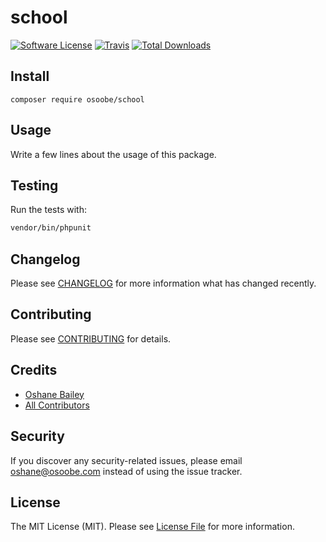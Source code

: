# school

[![Software License](https://img.shields.io/badge/license-MIT-brightgreen.svg?style=flat-square)](LICENSE.md)
[![Travis](https://img.shields.io/travis/osoobe/school.svg?style=flat-square)]()
[![Total Downloads](https://img.shields.io/packagist/dt/osoobe/school.svg?style=flat-square)](https://packagist.org/packages/osoobe/school)

## Install
`composer require osoobe/school`

## Usage
Write a few lines about the usage of this package.

## Testing
Run the tests with:

``` bash
vendor/bin/phpunit
```

## Changelog
Please see [CHANGELOG](CHANGELOG.md) for more information what has changed recently.

## Contributing
Please see [CONTRIBUTING](CONTRIBUTING.md) for details.

## Credits

- [Oshane Bailey](https://github.com/osoobe)
- [All Contributors](https://github.com/osoobe/school/contributors)

## Security
If you discover any security-related issues, please email oshane@osoobe.com instead of using the issue tracker.

## License
The MIT License (MIT). Please see [License File](/LICENSE.md) for more information.